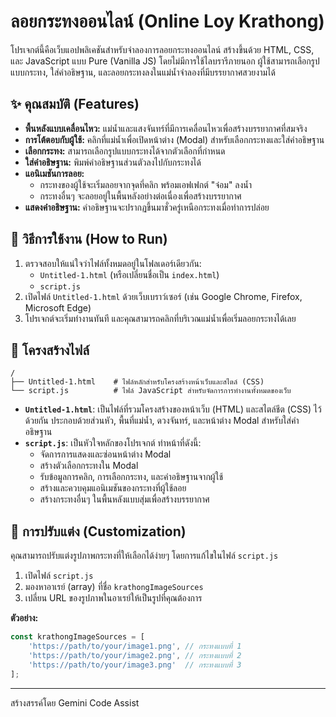 # ลอยกระทงออนไลน์ (Online Loy Krathong)

โปรเจกต์นี้คือเว็บแอปพลิเคชันสำหรับจำลองการลอยกระทงออนไลน์ สร้างขึ้นด้วย HTML, CSS, และ JavaScript แบบ Pure (Vanilla JS) โดยไม่มีการใช้ไลบรารีภายนอก ผู้ใช้สามารถเลือกรูปแบบกระทง, ใส่คำอธิษฐาน, และลอยกระทงลงในแม่น้ำจำลองที่มีบรรยากาศสวยงามได้

## ✨ คุณสมบัติ (Features)

- **พื้นหลังแบบเคลื่อนไหว:** แม่น้ำและแสงจันทร์ที่มีการเคลื่อนไหวเพื่อสร้างบรรยากาศที่สมจริง
- **การโต้ตอบกับผู้ใช้:** คลิกที่แม่น้ำเพื่อเปิดหน้าต่าง (Modal) สำหรับเลือกกระทงและใส่คำอธิษฐาน
- **เลือกกระทง:** สามารถเลือกรูปแบบกระทงได้จากตัวเลือกที่กำหนด
- **ใส่คำอธิษฐาน:** พิมพ์คำอธิษฐานส่วนตัวลงไปกับกระทงได้
- **แอนิเมชันการลอย:**
  - กระทงของผู้ใช้จะเริ่มลอยจากจุดที่คลิก พร้อมเอฟเฟกต์ "จ๋อม" ลงน้ำ
  - กระทงอื่นๆ จะลอยอยู่ในพื้นหลังอย่างต่อเนื่องเพื่อสร้างบรรยากาศ
- **แสดงคำอธิษฐาน:** คำอธิษฐานจะปรากฏขึ้นมาชั่วครู่เหนือกระทงเมื่อทำการปล่อย

## 🚀 วิธีการใช้งาน (How to Run)

1.  ตรวจสอบให้แน่ใจว่าไฟล์ทั้งหมดอยู่ในโฟลเดอร์เดียวกัน:
    - `Untitled-1.html` (หรือเปลี่ยนชื่อเป็น `index.html`)
    - `script.js`
2.  เปิดไฟล์ `Untitled-1.html` ด้วยเว็บเบราว์เซอร์ (เช่น Google Chrome, Firefox, Microsoft Edge)
3.  โปรเจกต์จะเริ่มทำงานทันที และคุณสามารถคลิกที่บริเวณแม่น้ำเพื่อเริ่มลอยกระทงได้เลย

## 📂 โครงสร้างไฟล์

```
/
├── Untitled-1.html    # ไฟล์หลักสำหรับโครงสร้างหน้าเว็บและสไตล์ (CSS)
└── script.js          # ไฟล์ JavaScript สำหรับจัดการการทำงานทั้งหมดของเว็บ
```

- **`Untitled-1.html`**: เป็นไฟล์ที่รวมโครงสร้างของหน้าเว็บ (HTML) และสไตล์ชีต (CSS) ไว้ด้วยกัน ประกอบด้วยส่วนหัว, พื้นที่แม่น้ำ, ดวงจันทร์, และหน้าต่าง Modal สำหรับใส่คำอธิษฐาน
- **`script.js`**: เป็นหัวใจหลักของโปรเจกต์ ทำหน้าที่ดังนี้:
  - จัดการการแสดงและซ่อนหน้าต่าง Modal
  - สร้างตัวเลือกกระทงใน Modal
  - รับข้อมูลการคลิก, การเลือกกระทง, และคำอธิษฐานจากผู้ใช้
  - สร้างและควบคุมแอนิเมชันของกระทงที่ผู้ใช้ลอย
  - สร้างกระทงอื่นๆ ในพื้นหลังแบบสุ่มเพื่อสร้างบรรยากาศ

## 🎨 การปรับแต่ง (Customization)

คุณสามารถปรับแต่งรูปภาพกระทงที่ให้เลือกได้ง่ายๆ โดยการแก้ไขในไฟล์ `script.js`

1.  เปิดไฟล์ `script.js`
2.  มองหาอาเรย์ (array) ที่ชื่อ `krathongImageSources`
3.  เปลี่ยน URL ของรูปภาพในอาเรย์ให้เป็นรูปที่คุณต้องการ

**ตัวอย่าง:**
```javascript
const krathongImageSources = [
    'https://path/to/your/image1.png', // กระทงแบบที่ 1
    'https://path/to/your/image2.png', // กระทงแบบที่ 2
    'https://path/to/your/image3.png'  // กระทงแบบที่ 3
];
```

---

สร้างสรรค์โดย Gemini Code Assist